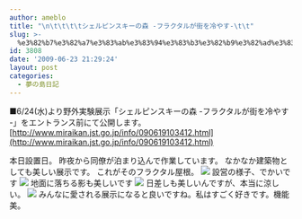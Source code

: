 ```yaml
---
author: ameblo
title: "\n\t\t\t\tシェルピンスキーの森 -フラクタルが街を冷やす-\t\t"
slug: >-
  %e3%82%b7%e3%82%a7%e3%83%ab%e3%83%94%e3%83%b3%e3%82%b9%e3%82%ad%e3%83%bc%e3%81%ae%e6%a3%ae-%e3%83%95%e3%83%a9%e3%82%af%e3%82%bf%e3%83%ab%e3%81%8c%e8%a1%97%e3%82%92%e5%86%b7%e3%82%84%e3%81%99
id: 3808
date: '2009-06-23 21:29:24'
layout: post
categories:
  - 夢の島日記
---
```


■6/24(水)より野外実験展示「シェルピンスキーの森 -フラクタルが街を冷やす -」をエントランス前にて公開します。 [http://www.miraikan.jst.go.jp/info/090619103412.html](http://www.miraikan.jst.go.jp/info/090619103412.html)

本日設置日。 昨夜から同僚が泊まり込んで作業しています。 なかなか建築物としても美しい展示です。 これがそのフラクタル屋根。 ![](http://lh3.ggpht.com/_i-EiteWa25w/SkB28aW9E5I/AAAAAAAAcLE/kUFyLs2NESM/s400/090623-111043.jpg) 設営の様子、でかいです ![](http://lh4.ggpht.com/_i-EiteWa25w/SkB28SLuz8I/AAAAAAAAcLI/KKpWCCYMe-E/s400/090623-111100.jpg) 地面に落ちる影も美しいです ![](http://lh4.ggpht.com/_i-EiteWa25w/SkB28LOHKSI/AAAAAAAAcLA/n-ARF__7n8s/s400/090623-111437.jpg) 日差しも美しいんですが、本当に涼しい。 ![](http://lh5.ggpht.com/_i-EiteWa25w/SkB28yvt4aI/AAAAAAAAcLU/Gj2bCaiVoao/s400/090623-111312.jpg) みんなに愛される展示になると良いですね。私はすごく好きです。機能美。